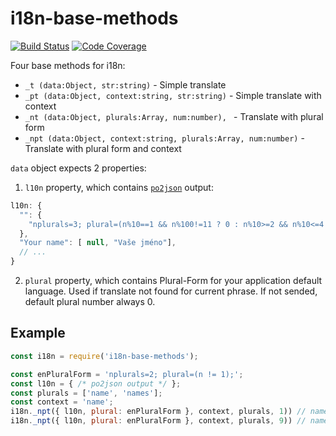 # i18n-base-methods

[![Build Status][travis-img]][travis-url]
[![Code Coverage][codecov-img]][codecov-url]

Four base methods for i18n:

- `_t (data:Object, str:string)` - Simple translate
- `_pt (data:Object, context:string, str:string)` - Simple translate with context
- `_nt (data:Object, plurals:Array, num:number), ` - Translate with plural form
- `_npt (data:Object, context:string, plurals:Array, num:number)` - Translate with plural form and context

`data` object expects 2 properties: 

1. `l10n` property, which contains [`po2json`](https://www.npmjs.com/package/po2json) output:

```js
l10n: {
  "": {
    "nplurals=3; plural=(n%10==1 && n%100!=11 ? 0 : n%10>=2 && n%10<=4 && (n%100<10 || n%100>=20) ? 1 : 2)"
  },
  "Your name": [ null, "Vaše jméno"],
  // ...
}
```
2. `plural` property, which contains Plural-Form for your application default language. Used if translate not found for current phrase. If not sended, default plural number always 0.

## Example

``` js
const i18n = require('i18n-base-methods');

const enPluralForm = 'nplurals=2; plural=(n != 1);';
const l10n = { /* po2json output */ };
const plurals = ['name', 'names'];
const context = 'name';
i18n._npt({ l10n, plural: enPluralForm }, context, plurals, 1)) // name
i18n._npt({ l10n, plural: enPluralForm }, context, plurals, 9)) // names
```

[travis-img]: https://travis-ci.org/catbee/i18n-base-methods.svg?branch=master
[travis-url]: https://travis-ci.org/catbee/i18n-base-methods

[codecov-img]: https://codecov.io/github/catbee/i18n-base-methods/coverage.svg?branch=master
[codecov-url]: https://codecov.io/github/catbee/i18n-base-methods?branch=master
